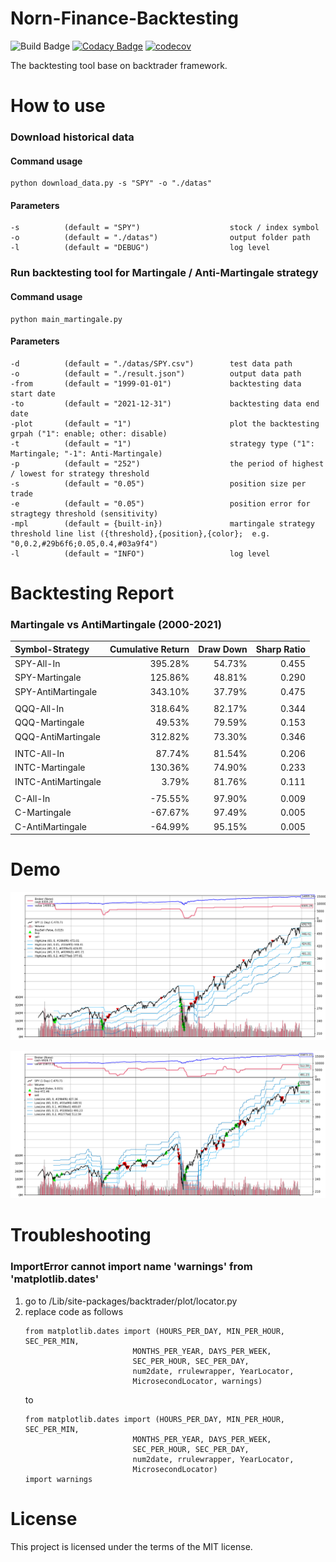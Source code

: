 # Norn-Finance-Backtesting
![Build Badge](https://github.com/zmcx16/Norn-Finance-Backtesting/workflows/build/badge.svg)
[![Codacy Badge](https://api.codacy.com/project/badge/Grade/91acc0c5dfaf47ea8907c076190ba8f9)](https://app.codacy.com/gh/zmcx16/Norn-Finance-Backtesting?utm_source=github.com&utm_medium=referral&utm_content=zmcx16/Norn-Finance-Backtesting&utm_campaign=Badge_Grade_Settings)
[![codecov](https://codecov.io/gh/zmcx16/Norn-Finance-Backtesting/branch/master/graph/badge.svg?token=tvxcZ3NgZ0)](https://codecov.io/gh/zmcx16/Norn-Finance-Backtesting)

The backtesting tool base on backtrader framework.

# How to use
### Download historical data
#### Command usage
```
python download_data.py -s "SPY" -o "./datas"
```

#### Parameters
```
-s          (default = "SPY")                    stock / index symbol
-o          (default = "./datas")                output folder path
-l          (default = "DEBUG")                  log level
```

### Run backtesting tool for Martingale / Anti-Martingale strategy
#### Command usage
```
python main_martingale.py
```

#### Parameters
```
-d          (default = "./datas/SPY.csv")        test data path
-o          (default = "./result.json")          output data path
-from       (default = "1999-01-01")             backtesting data start date
-to         (default = "2021-12-31")             backtesting data end date
-plot       (default = "1")                      plot the backtesting grpah ("1": enable; other: disable)
-t          (default = "1")                      strategy type ("1": Martingale; "-1": Anti-Martingale)
-p          (default = "252")                    the period of highest / lowest for strategy threshold
-s          (default = "0.05")                   position size per trade
-e          (default = "0.05")                   position error for stragtegy threshold (sensitivity)
-mpl        (default = {built-in})               martingale strategy threshold line list ({threshold},{position},{color};  e.g. "0,0.2,#29b6f6;0.05,0.4,#03a9f4")
-l          (default = "INFO")                   log level
```

# Backtesting Report
### Martingale vs AntiMartingale (2000-2021)
| Symbol-Strategy | Cumulative Return | Draw Down | Sharp Ratio
| :----- | -----: |-----: |-----: |
| SPY-All-In | 395.28% | 54.73% | 0.455
| SPY-Martingale | 125.86% | 48.81% | 0.290
| SPY-AntiMartingale | 343.10% | 37.79% | 0.475
| | | | 
| QQQ-All-In | 318.64% | 82.17% | 0.344
| QQQ-Martingale | 49.53% | 79.59% | 0.153 
| QQQ-AntiMartingale | 312.82% | 73.30% | 0.346
| | | | 
| INTC-All-In | 87.74% | 81.54% | 0.206
| INTC-Martingale | 130.36% | 74.90% | 0.233
| INTC-AntiMartingale | 3.79% | 81.76% | 0.111
| | | | 
| C-All-In | -75.55% | 97.90% | 0.009
| C-Martingale | -67.67% | 97.49% | 0.005
| C-AntiMartingale | -64.99% | 95.15% | 0.005

# Demo
![image](https://github.com/zmcx16/Norn-Finance-Backtesting/blob/master/demo/martingale-SPY.png)

![image](https://github.com/zmcx16/Norn-Finance-Backtesting/blob/master/demo/anti-martingale-SPY.png)

# Troubleshooting

### ImportError cannot import name 'warnings' from 'matplotlib.dates'
  1. go to /Lib/site-packages/backtrader/plot/locator.py
  2. replace code as follows
      ``` 
     from matplotlib.dates import (HOURS_PER_DAY, MIN_PER_HOUR, SEC_PER_MIN,
                              MONTHS_PER_YEAR, DAYS_PER_WEEK,
                              SEC_PER_HOUR, SEC_PER_DAY,
                              num2date, rrulewrapper, YearLocator,
                              MicrosecondLocator, warnings)
      ``` 
     to
      ``` 
     from matplotlib.dates import (HOURS_PER_DAY, MIN_PER_HOUR, SEC_PER_MIN,
                              MONTHS_PER_YEAR, DAYS_PER_WEEK,
                              SEC_PER_HOUR, SEC_PER_DAY,
                              num2date, rrulewrapper, YearLocator,
                              MicrosecondLocator)
     import warnings
      ```

# License
This project is licensed under the terms of the MIT license.
